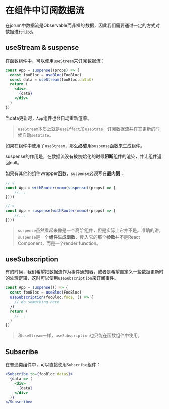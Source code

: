 # 在组件中订阅数据流

在jorum中数据流是Observable而非裸的数据，因此我们需要通过一定的方式对数据进行订阅。

## useStream & suspense

在函数组件中，可以使用`useStream`来订阅数据流：

```jsx
const App = suspense((props) => {
  const fooBloc = useBloc(FooBloc)
  const data = useStream(fooBloc.data$)
  return (
    <div>
      {data}
    </div>
  )
})
```

当data更新时，`App`组件也会自动重新渲染。

> `useStream`本质上就是`useEffect`加`useState`，订阅数据流并在其更新的时候自动`setState`。

如果在组件中使用了`useStream`，那么**必须**用`suspense`函数来生成组件。

suspense的作用是，在数据流没有被初始化的时候**阻断**组件的渲染，并让组件返回null。

如果有其他的组件wrapper函数，`suspense`必须写在**最内侧**：

```jsx
// √
const App = withRouter(memo(suspense((props) => {
    //...
})))

// ×
const App = suspense(withRouter(memo((props) => {
    //...
})))
```

> `suspense`虽然看起来像是一个高阶组件，但是实际上它并不是。准确的讲，`suspense`是一个**组件生成函数**，传入它的那个**参数**并不是React Component，而是一个render function。

## useSubscription

有的时候，我们希望把数据流作为事件通知器，或者是希望自定义一些数据更新时的处理逻辑，这时可以使用`useSubscription`来订阅事件。

```jsx
const App = suspense(() => {
  const fooBloc = useBloc(FooBloc)
  useSubscription(fooBloc.foo$, () => {
    // do something here
  })
  return (
    //...
  )
})
```

> 和`useStream`一样，`useSubscription`也只能在函数组件中使用。

## Subscribe

在普通类组件中，可以直接使用`Subscribe`组件：

```jsx
<Subscribe to={fooBloc.data$}>
  {data => (
    <div>
      {data}
    </div>
  )}
</Subscribe>
```

